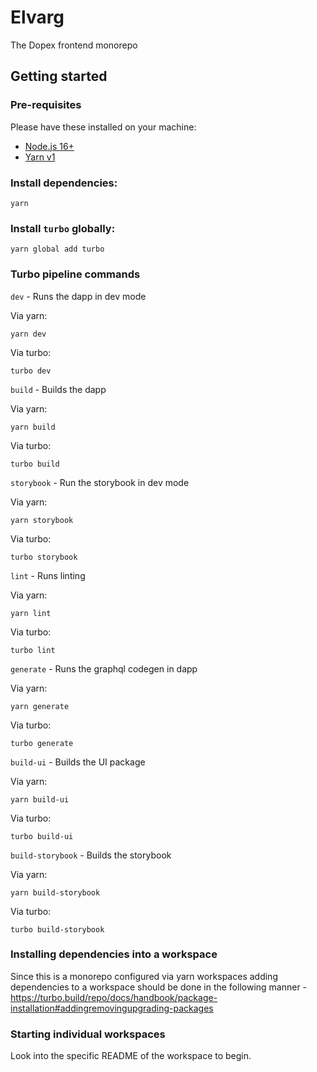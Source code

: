 # Elvarg

The Dopex frontend monorepo

## Getting started

### Pre-requisites

Please have these installed on your machine:

- [Node.js 16+](https://nodejs.org/)
- [Yarn v1](https://classic.yarnpkg.com/lang/)

### Install dependencies:

```
yarn
```

### Install `turbo` globally:

```
yarn global add turbo
```

### Turbo pipeline commands

`dev` - Runs the dapp in dev mode

Via yarn:

```
yarn dev
```

Via turbo:

```
turbo dev
```

`build` - Builds the dapp

Via yarn:

```
yarn build
```

Via turbo:

```
turbo build
```

`storybook` - Run the storybook in dev mode

Via yarn:

```
yarn storybook
```

Via turbo:

```
turbo storybook
```

`lint` - Runs linting

Via yarn:

```
yarn lint
```

Via turbo:

```
turbo lint
```

`generate` - Runs the graphql codegen in dapp

Via yarn:

```
yarn generate
```

Via turbo:

```
turbo generate
```

`build-ui` - Builds the UI package

Via yarn:

```
yarn build-ui
```

Via turbo:

```
turbo build-ui
```

`build-storybook` - Builds the storybook

Via yarn:

```
yarn build-storybook
```

Via turbo:

```
turbo build-storybook
```

### Installing dependencies into a workspace

Since this is a monorepo configured via yarn workspaces adding dependencies to a workspace should be done in the following manner - https://turbo.build/repo/docs/handbook/package-installation#addingremovingupgrading-packages

### Starting individual workspaces

Look into the specific README of the workspace to begin.
